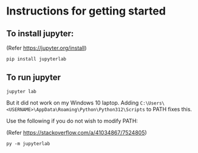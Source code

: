 
# Instructions for getting started

## To install jupyter: 
(Refer https://jupyter.org/install)

```
pip install jupyterlab
```

## To run jupyter

```
jupyter lab
```
But it did not work on my Windows 10 laptop. Adding `C:\Users\<USERNAME>\AppData\Roaming\Python\Python312\Scripts` to PATH fixes this.

Use the following if you do not wish to modify PATH:

(Refer https://stackoverflow.com/a/41034867/7524805)
```
py -m jupyterlab
```
